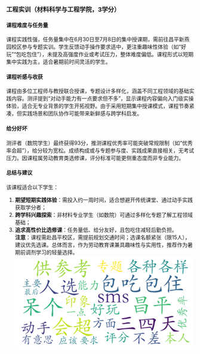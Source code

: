 ### 工程实训（材料科学与工程学院，3学分）

#### 课程难度与任务量  
课程实践性强，任务量集中在6月30日至7月8日的集中授课期，需前往昌平新燕园校区参与专题实训。学生反馈动手操作要求适中，更注重趣味性体验（如“好玩”“包吃包住”），未提及高强度作业或考试压力，整体难度偏低。课程形式以短期集中实践为主，适合暑期前时间灵活的学生。

#### 课程听感与收获  
课程由多位工程师与教授联合授课，专题设计多样化，涵盖不同工程领域的基础实践内容。测评提到“对动手能力有一点要求但不多”，显示课程内容偏向入门级实操体验，适合无专业背景的学生开拓视野。由于采用短期集中授课模式，课程节奏紧凑，但实践场景和团队协作可能带来新鲜感与跨学科启发。

#### 给分好坏  
测评者（数院学生）最终获得93分，推测课程优秀率可能突破常规限制（如“优秀率会超”），给分较为宽松。成绩构成或与专题参与度、实践成果直接相关，无考试压力。因课程属劳动教育类选修课，评分标准可能更侧重态度而非专业能力。

#### 总结与建议  
该课程适合以下学生：  
1. **期望短期实践体验**：需投入约一周时间，适合想避开传统课堂、通过动手实践获取学分者；  
2. **跨学科兴趣探索**：非材料专业学生（如数院）可通过多样化专题了解工程领域基础；  
3. **追求高性价比选修课**：任务量低、给分友好，且包吃住减轻后勤负担。  
**注意**：课程需赴昌平校区，需提前规划交通时间；选课名额紧张（限15人），建议优先选课。总体而言，作为劳动教育课兼具趣味性与实用性，推荐作为暑期前调剂学习的轻量选择。
![wordcloud](wordcloud.png)